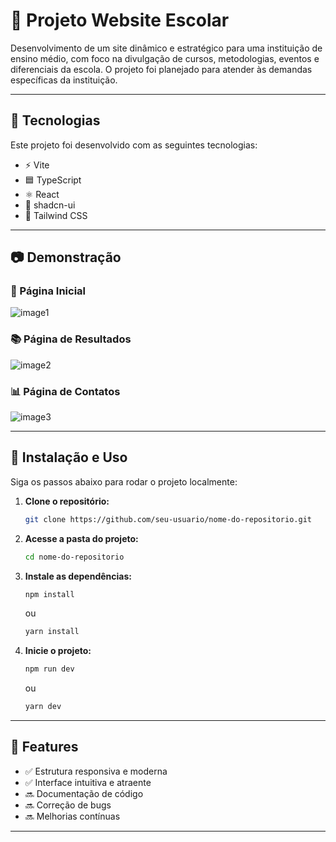# 📌 Projeto Website Escolar

Desenvolvimento de um site dinâmico e estratégico para uma instituição de ensino médio, com foco na divulgação de cursos, metodologias, eventos e diferenciais da escola. O projeto foi planejado para atender às demandas específicas da instituição.

---

## 🚀 Tecnologias

Este projeto foi desenvolvido com as seguintes tecnologias:

- ⚡ Vite
- 🟦 TypeScript
- ⚛️ React
- 🎨 shadcn-ui
- 💠 Tailwind CSS

---

## 📷 Demonstração

### 🏫 Página Inicial
![image1](https://github.com/user-attachments/assets/216c6934-76d8-40cb-87c5-45e87b8a2925)
### 📚 Página de Resultados
![image2](https://github.com/user-attachments/assets/acd21f04-b6cd-45ee-ac98-3e97abb6cddc)
### 📊 Página de Contatos
![image3](https://github.com/user-attachments/assets/34d66a8b-2d8b-45a1-9a8f-5890b1bc4d54)

---

## 🔧 Instalação e Uso

Siga os passos abaixo para rodar o projeto localmente:

1. **Clone o repositório:**
   ```bash
   git clone https://github.com/seu-usuario/nome-do-repositorio.git
   ```
2. **Acesse a pasta do projeto:**
   ```bash
   cd nome-do-repositorio
   ```
3. **Instale as dependências:**
   ```bash
   npm install
   ```
   ou
   ```bash
   yarn install
   ```
4. **Inicie o projeto:**
   ```bash
   npm run dev
   ```
   ou
   ```bash
   yarn dev
   ```

---

## 📄 Features

- ✅ Estrutura responsiva e moderna
- ✅ Interface intuitiva e atraente
- 🔜 Documentação de código
- 🔜 Correção de bugs
- 🔜 Melhorias contínuas

---

